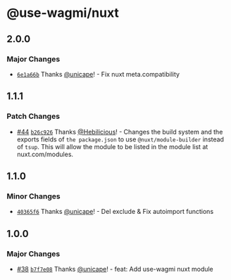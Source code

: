 # @use-wagmi/nuxt

## 2.0.0

### Major Changes

- [`6e1a66b`](https://github.com/unicape/use-wagmi/commit/6e1a66ba6ff2432aa0ca5e1181426755404bacae) Thanks [@unicape](https://github.com/unicape)! - Fix nuxt meta.compatibility

## 1.1.1

### Patch Changes

- [#44](https://github.com/unicape/use-wagmi/pull/44) [`b26c926`](https://github.com/unicape/use-wagmi/commit/b26c92602987072730c3b76bfc569c18586d1d1b) Thanks [@Hebilicious](https://github.com/Hebilicious)! - Changes the build system and the exports fields of `the package.json` to use `@nuxt/module-builder` instead of `tsup`. This will allow the module to be listed in the module list at nuxt.com/modules.

## 1.1.0

### Minor Changes

- [`40365f6`](https://github.com/unicape/use-wagmi/commit/40365f60a6a2aefeff1214e42b56e0ed3c7d4fb8) Thanks [@unicape](https://github.com/unicape)! - Del exclude & Fix autoimport functions

## 1.0.0

### Major Changes

- [#38](https://github.com/unicape/use-wagmi/pull/38) [`b7f7e08`](https://github.com/unicape/use-wagmi/commit/b7f7e0842437700f46000c990f0efe06144361f1) Thanks [@unicape](https://github.com/unicape)! - feat: Add use-wagmi nuxt module
